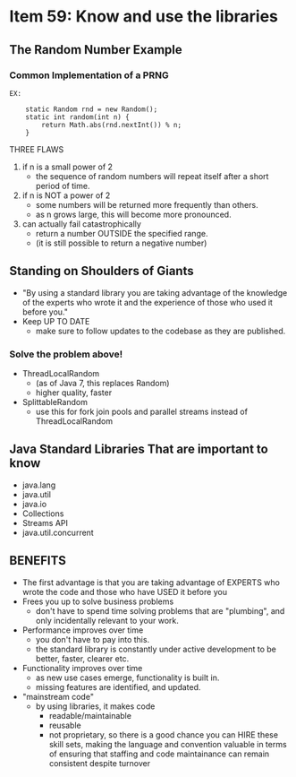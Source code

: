 # Item 59: Know and use the libraries

## The Random Number Example

### Common Implementation of a PRNG

    EX:
    
        static Random rnd = new Random();
        static int random(int n) {
            return Math.abs(rnd.nextInt()) % n;
        }

THREE FLAWS     
1. if n is a small power of 2
    - the sequence of random numbers will repeat itself after a short period of time.
1. if n is NOT a power of 2
    - some numbers will be returned more frequently than others. 
    - as n grows large, this will become more pronounced. 
1. can actually fail catastrophically
    - return a number OUTSIDE the specified range. 
    - (it is still possible to return a negative number)
    

## Standing on Shoulders of Giants
- "By using a standard library you are taking advantage of the knowledge of
the experts who wrote it and the experience of those who used it before you."
- Keep UP TO DATE
    - make sure to follow updates to the codebase as they are published. 

### Solve the problem above!
- ThreadLocalRandom
    - (as of Java 7, this replaces Random)
    - higher quality, faster
- SplittableRandom
    - use this for fork join pools and  parallel streams instead of
    ThreadLocalRandom
    
## Java Standard Libraries That are important to know
- java.lang
- java.util
- java.io
- Collections
- Streams API
- java.util.concurrent
    
## BENEFITS
- The first advantage is that you are taking advantage of EXPERTS who 
wrote the code and those who have USED it before you 
- Frees you up to solve business problems
    - don't have to spend time solving problems that are "plumbing", and 
    only incidentally relevant to your work.
- Performance improves over time
    - you don't have to pay into this. 
    - the standard library is constantly under active development to
    be better, faster, clearer etc. 
- Functionality improves over time
    - as new use cases emerge, functionality is built in. 
    - missing features are identified, and updated. 
- "mainstream code"
    - by using libraries, it makes code 
        - readable/maintainable
        - reusable
        - not proprietary, so there is a good chance you can HIRE 
        these skill sets, making the language and convention valuable
        in terms of ensuring that staffing and code maintainance can
        remain consistent despite turnover 
        

